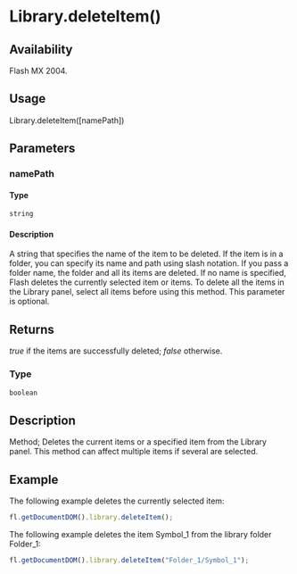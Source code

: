 # Library.deleteItem()

## Availability

Flash MX 2004.

## Usage

Library.deleteItem([namePath])

## Parameters

### **namePath**

#### Type

```typescript
string
```

#### Description

A string that specifies the name of the item to be deleted. If the item is in a folder, you can specify its name and path using slash notation. If you pass a folder name, the folder and all its items are deleted. If no name is specified, Flash deletes the currently selected item or items. To delete all the items in the Library panel, select all items before using this method. This parameter is optional.

## Returns

*true* if the items are successfully deleted; *false* otherwise.

### Type

```typescript
boolean
```

## Description

Method; Deletes the current items or a specified item from the Library panel. This method can affect multiple items if several are selected.

## Example

The following example deletes the currently selected item:

```javascript
fl.getDocumentDOM().library.deleteItem();
```

The following example deletes the item Symbol_1 from the library folder Folder_1:

```javascript
fl.getDocumentDOM().library.deleteItem("Folder_1/Symbol_1");
```
